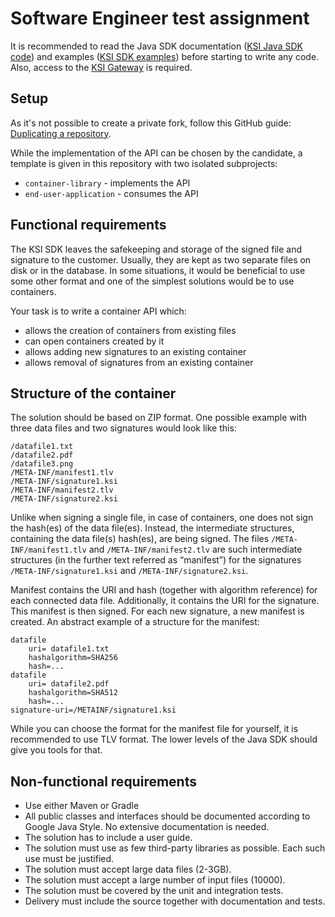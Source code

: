 # Software Engineer test assignment

It is recommended to read the Java SDK documentation ([KSI Java SDK code](https://github.com/GuardTime/ksi-java-sdk)) and examples ([KSI SDK examples](https://github.com/GuardTime/ksi-sdk-samples)) before starting to write any code. Also, access to the [KSI Gateway](https://guardtime.com/technology/blockchain-developers) is required.

## Setup

As it's not possible to create a private fork, follow this GitHub guide: [Duplicating a repository](https://docs.github.com/en/repositories/creating-and-managing-repositories/duplicating-a-repository).

While the implementation of the API can be chosen by the candidate, a template is given in this repository with two isolated subprojects:
* `container-library` - implements the API
* `end-user-application` - consumes the API

## Functional requirements

The KSI SDK leaves the safekeeping and storage of the signed file and signature to the customer. Usually, they are kept as two separate files on disk or in the database. In some situations, it would be beneficial to use some other format and one of the simplest solutions would be to use containers.

Your task is to write a container API which:

* allows the creation of containers from existing files
* can open containers created by it
* allows adding new signatures to an existing container
* allows removal of signatures from an existing container

## Structure of the container

The solution should be based on ZIP format. One possible example with three data files and two signatures would look like this:

```
/datafile1.txt
/datafile2.pdf 
/datafile3.png 
/META-INF/manifest1.tlv 
/META-INF/signature1.ksi 
/META-INF/manifest2.tlv 
/META-INF/signature2.ksi
```

Unlike when signing a single file, in case of containers, one does not sign the hash(es) of the data file(es). 
Instead, the intermediate structures, containing the data file(s) hash(es), are being signed. 
The files `/META-INF/manifest1.tlv` and `/META-INF/manifest2.tlv` are such intermediate structures (in the further text referred as “manifest”) for the signatures `/META-INF/signature1.ksi` and `/META-INF/signature2.ksi`.

Manifest contains the URI and hash (together with algorithm reference) for each connected data file. Additionally, it contains the URI for the signature.
This manifest is then signed. For each new signature, a new manifest is created. An abstract example of a structure for the manifest:

```
datafile
    uri= datafile1.txt
    hashalgorithm=SHA256
    hash=...
datafile
    uri= datafile2.pdf
    hashalgorithm=SHA512
    hash=...
signature-uri=/METAINF/signature1.ksi
```

While you can choose the format for the manifest file for yourself, it is recommended to use TLV format. The lower levels of the Java SDK should give you tools for that.

## Non-functional requirements

* Use either Maven or Gradle
* All public classes and interfaces should be documented according to Google Java Style. No extensive documentation is needed.
* The solution has to include a user guide.
* The solution must use as few third-party libraries as possible. Each such use must be justified.
* The solution must accept large data files (2-3GB).
* The solution must accept a large number of input files (10000).
* The solution must be covered by the unit and integration tests.
* Delivery must include the source together with documentation and tests.
